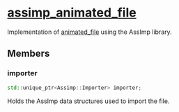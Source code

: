 # [assimp_animated_file](assimp_animated_file.hpp)

Implementation of [animated_file](../../../animation/animated_file.md) using the AssImp library.

## Members

### importer

```cpp
std::unique_ptr<Assimp::Importer> importer;
```

Holds the AssImp data structures used to import the file.